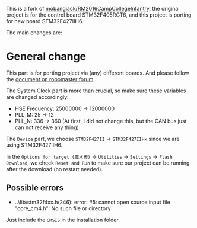 This is a fork of [mobangjack/RM2016CampCollegeInfantry](https://github.com/mobangjack/RM2016CampCollegeInfantry), the original project is for the control board STM32F405RGT6, and this project is porting for new board STM32F427IIH6.

The main changes are:

# General change

This part is for porting project via (any) different boards. And please follow the [document on robomaster forum](http://bbs.robomasters.com/thread-4177-1-1.html).

The System Clock part is more than crucial, so make sure these variables are changed accordingly:

* HSE Frequency: 25000000 -> 12000000
* PLL_M: 25 -> 12
* PLL_N: 336 -> 360 (At first, I did not change this, but the CAN bus just can not receive any thing)

The `Device` part, we choose `STM32F427II` -> `STM32F427IIHx` since we are using STM32F427IIH6.

In the `Options for target (魔术棒)` -> `Utilities` -> `Settings` -> `Flash Download`, we check `Reset and Run` to make sure our project can be running after the download (no restart needed).

## Possible errors

* ..\lib\stm32f4xx.h(246): error:  #5: cannot open source input file "core_cm4.h": No such file or directory

Just include the `CMSIS` in the installation folder.

